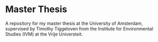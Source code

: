  # Master Thesis

A repository for my master thesis at the University of Amsterdam, supervised by Timothy Tiggeloven from the Institute for Environmental Studies (IVM) at the Vrije Universteit.
